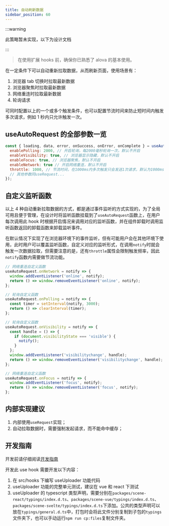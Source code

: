 ```yaml
---
title: 自动刷新数据
sidebar_position: 60
---
```


:::warning

此策略暂未实现，以下为设计文档

:::

> 在使用扩展 hooks 前，确保你已熟悉了 alova 的基本使用。

在一定条件下可以自动重新拉取数据，从而刷新页面，使用场景有：

1. 浏览器 tab 切换时拉取最新数据
2. 浏览器聚焦时拉取最新数据
3. 网络重连时拉取最新数据
4. 轮询请求

可同时配置以上的一个或多个触发条件，也可以配置节流时间来防止短时间内触发多次请求，例如 1 秒内只允许触发一次。

## useAutoRequest 的全部参数一览

```javascript
const { loading, data, error, onSuccess, onError, onComplete } = useAutoRequest(() => method(), {
  enablePolling: 2000, // 开启轮询，每2000毫秒轮询一次，默认不开启
  enableVisibility: true, // 浏览器显示隐藏，默认不开启
  enableFocus: true, // 浏览器聚焦，默认不开启
  enableNetwork: true // 开启网络重连，默认不开启
  throttle: 1000, // 节流时间，在1000ms内多次触发只会发送1次请求，默认为1000ms
  // 其他参数同useRequest...
});
```

## 自定义监听函数

以上 4 种自动重新拉取数据的方式，都是通过事件监听的方式实现的，为了全局可用且便于管理，在设计时将监听函数挂载到了`useAutoRequest`函数上，在用户每次调用此 hook 时根据开启情况来调用对应的监听函数，并在组件卸载时调用监听函数返回的卸载函数来卸载监听事件。

在默认情况下实现了在浏览器环境下的事件监听，但有可能用户会在其他环境下使用，此时用户可以覆盖监听函数，自定义对应的监听形式，在调用`notify`时就会触发一次数据拉取，但需要注意的是，还有`throttle`属性会限制触发频率，因此`notify`函数内需要做节流功能。

```javascript
// 网络重连自定义函数
useAutoRequest.onNetwork = notify => {
  window.addEventListener('online', notify);
  return () => window.removeEventListener('online', notify);
};

// 轮询自定义函数
useAutoRequest.onPolling = notify => {
  const timer = setInterval(notify, 3000);
  return () => clearInterval(timer);
};

// 轮询自定义函数
useAutoRequest.onVisibility = notify => {
  const handle = () => {
    if (document.visibilityState === 'visible') {
      notify();
    }
  };
  window.addEventListener('visibilitychange', handle);
  return () => window.removeEventListener('visibilitychange', handle);
};

// 网络重连自定义函数
useAutoRequest.onFocus = notify => {
  window.addEventListener('focus', notify);
  return () => window.removeEventListener('focus', notify);
};
```

## 内部实现建议

1. 内部使用`useRequest`实现；
2. 自动拉取数据时，需要强制发起请求，而不能命中缓存；

## 开发指南

开发前请仔细阅读[开发指南](/contributing/developing-guidelines)

开发此 use hook 需要开发以下内容：

1. 在 src/hooks 下编写 useUploader 功能代码
2. useUploader 功能的完整单元测试，建议在 vue 和 react 下测试
3. useUploader 的 typescript 类型声明，需要分别在`packages/scene-react/typings/index.d.ts`、`packages/scene-vue/typings/index.d.ts`、`packages/scene-svelte/typings/index.d.ts`下添加。公共的类型声明可以放在`typings/general.d.ts`中，打包时会将此文件分别复制到子包的`typings`文件夹下，也可以手动运行`npm run cp:files`复制文件夹。
